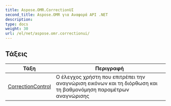 ```yaml
---
title: Aspose.OMR.CorrectionUI
second_title: Aspose.OMR για Αναφορά API .NET
description: 
type: docs
weight: 30
url: /el/net/aspose.omr.correctionui/
---
```



## Τάξεις

| Τάξη | Περιγραφή |
| --- | --- |
| [CorrectionControl](./correctioncontrol/) | Ο έλεγχος χρήστη που επιτρέπει την αναγνώριση εικόνων και τη διόρθωση και τη βαθμονόμηση παραμέτρων αναγνώρισης |


